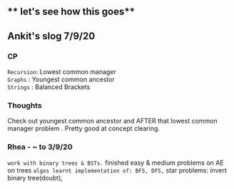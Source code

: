 ## ** let's see how this goes**

## Ankit's slog 7/9/20

### CP
<!--
`Heaps`: Min Heap Construction
<br/>
`Sort`: Heap Sort
<br/>
`Search`: Search in sorted Matrix
<br/>
`Tries` : Suffix Trie Construction
<br/>
`Hash Tables`: Suffix Trie Construction
<br/>
`YouTube`: started watching HackerRank's DS playlist. Looks pretty neat
<br/>
`Trees` : Validate BST, BST traversal, Min ht BST
<br/>
`Dynamic programming` : Levenshtein dist, Min no.of coins for change
<br/>
-->

`Recursion`: Lowest common manager
<br/>
`Graphs` : Youngest common ancestor
<br/>
`Strings` : Balanced Brackets

<!--### Entire week's problems revised, github repo updated-->

### Thoughts

Check out youngest common ancestor and AFTER that lowest common manager problem . Pretty good at concept clearing.

### Rhea - ~ to 3/9/20

`work with binary trees & BSTs.` finished easy & medium problems on AE on trees
`algos learnt implementation of: BFS, DFS,` star problems: invert binary tree(doubt),
